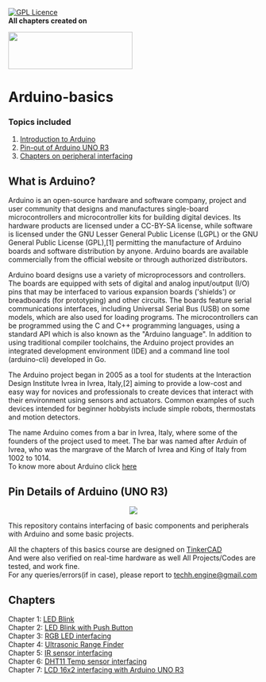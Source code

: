 [![GPL Licence](https://badges.frapsoft.com/os/gpl/gpl.png?v=103)](https://opensource.org/licenses/GPL-3.0/)  
**All chapters created on**   
<p align="left">
  <img src="https://editor.tinkercad.com/assets_3so6iv0/js/tinkercad-frontend/assets/images/tinkercad-lockup-color.svg" width=250 height=75>
</p>

# Arduino-basics  
### Topics included  
1. [Introduction to Arduino](https://github.com/lucciffer/Arduino-basics#what-is-arduino)  
2. [Pin-out of Arduino UNO R3](https://github.com/lucciffer/Arduino-basics#pin-details-of-arduino-uno-r3)  
3. [Chapters on peripheral interfacing](https://github.com/lucciffer/Arduino-basics#chapters)
## What is Arduino?  
Arduino is an open-source hardware and software company, project and user community that designs and manufactures single-board microcontrollers and microcontroller kits for building digital devices. Its hardware products are licensed under a CC-BY-SA license, while software is licensed under the GNU Lesser General Public License (LGPL) or the GNU General Public License (GPL),[1] permitting the manufacture of Arduino boards and software distribution by anyone. Arduino boards are available commercially from the official website or through authorized distributors.

Arduino board designs use a variety of microprocessors and controllers. The boards are equipped with sets of digital and analog input/output (I/O) pins that may be interfaced to various expansion boards ('shields') or breadboards (for prototyping) and other circuits. The boards feature serial communications interfaces, including Universal Serial Bus (USB) on some models, which are also used for loading programs. The microcontrollers can be programmed using the C and C++ programming languages, using a standard API which is also known as the "Arduino language". In addition to using traditional compiler toolchains, the Arduino project provides an integrated development environment (IDE) and a command line tool (arduino-cli) developed in Go.

The Arduino project began in 2005 as a tool for students at the Interaction Design Institute Ivrea in Ivrea, Italy,[2] aiming to provide a low-cost and easy way for novices and professionals to create devices that interact with their environment using sensors and actuators. Common examples of such devices intended for beginner hobbyists include simple robots, thermostats and motion detectors.

The name Arduino comes from a bar in Ivrea, Italy, where some of the founders of the project used to meet. The bar was named after Arduin of Ivrea, who was the margrave of the March of Ivrea and King of Italy from 1002 to 1014.  
To know more about Arduino click [here](https://en.wikipedia.org/wiki/Arduino)  
## Pin Details of Arduino (UNO R3)  
<p align="center">
  <img src="https://external-content.duckduckgo.com/iu/?u=https%3A%2F%2Fblog.circuito.io%2Fwp-content%2Fuploads%2F2018%2F04%2FArduino-uno-pinout-diagram.png&f=1&nofb=1">
</p>



This repository contains interfacing of basic components and peripherals with Arduino and some basic projects.
  
All the chapters of this basics course are designed on [TinkerCAD](https://www.tinkercad.com/)  
And were also verified on real-time hardware as well
All Projects/Codes are tested, and work fine.  
For any queries/errors(if in case), please report to techh.engine@gmail.com

## Chapters 
Chapter 1: [LED Blink](https://github.com/lucciffer/Arduino-basics/tree/master/Led%20Blink)  
Chapter 2: [LED Blink with Push Button](https://github.com/lucciffer/Arduino-basics/tree/master/LED%20Blink%20with%20Push%20Button)   
Chapter 3: [RGB LED interfacing](https://github.com/lucciffer/Arduino-basics/tree/master/RGB%20LED%20interfacing)  
Chapter 4: [Ultrasonic Range Finder](https://github.com/lucciffer/Arduino-basics/tree/master/Ultrasonic%20Range%20Finder)  
Chapter 5: [IR sensor interfacing](https://github.com/lucciffer/Arduino-basics/tree/master/IR%20sensor%20interfacing%20with%20arduino)  
Chapter 6: [DHT11 Temp sensor interfacing](https://github.com/lucciffer/Arduino-basics/tree/master/DHT11%20temp%20sensor%20interfacing%20with%20Arduino)  
Chapter 7: [LCD 16x2 interfacing with Arduino UNO R3](https://github.com/lucciffer/Arduino-basics/tree/master/LCD%2016*2%20interfacing%20with%20Arduino)
